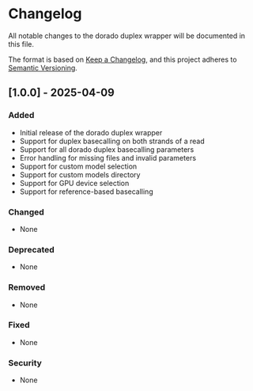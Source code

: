 # Changelog

All notable changes to the dorado duplex wrapper will be documented in this file.

The format is based on [Keep a Changelog](https://keepachangelog.com/en/1.0.0/),
and this project adheres to [Semantic Versioning](https://semver.org/spec/v2.0.0.html).

## [1.0.0] - 2025-04-09

### Added
- Initial release of the dorado duplex wrapper
- Support for duplex basecalling on both strands of a read
- Support for all dorado duplex basecalling parameters
- Error handling for missing files and invalid parameters
- Support for custom model selection
- Support for custom models directory
- Support for GPU device selection
- Support for reference-based basecalling

### Changed
- None

### Deprecated
- None

### Removed
- None

### Fixed
- None

### Security
- None 